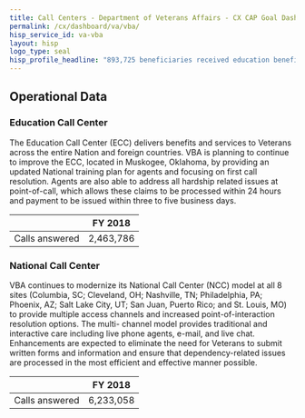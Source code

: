 ```yaml
---
title: Call Centers - Department of Veterans Affairs - CX CAP Goal Dashboard
permalink: /cx/dashboard/va/vba/
hisp_service_id: va-vba
layout: hisp
logo_type: seal
hisp_profile_headline: "893,725 beneficiaries received education benefits in 2018."
---
```


## Operational Data

### Education Call Center

The Education Call Center (ECC) delivers benefits and services to Veterans across the entire Nation and foreign countries. VBA is planning to continue to improve the ECC, located in Muskogee, Oklahoma, by providing an updated National training plan for agents and focusing on first call resolution.  Agents are also able to address all hardship related issues at point-of-call, which allows these claims to be processed within 24 hours and payment to be issued within three to five business days.

|                |  FY 2018  |
|----------------|-----------|
| Calls answered | 2,463,786 |

### National Call Center

VBA continues to modernize its National Call Center (NCC) model at all 8 sites (Columbia, SC; Cleveland, OH; Nashville, TN; Philadelphia, PA; Phoenix, AZ; Salt Lake City, UT; San Juan, Puerto Rico; and St. Louis, MO) to provide multiple access channels and increased point-of-interaction resolution options. The multi- channel model provides traditional and interactive care including live phone agents, e-mail, and live chat. Enhancements are expected to eliminate the need for Veterans to submit written forms and information and ensure that dependency-related issues are processed in the most efficient and effective manner possible.

|                |  FY 2018  |
|----------------|-----------|
| Calls answered | 6,233,058 |
